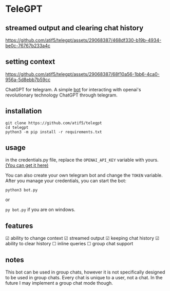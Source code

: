 
# TeleGPT
## streamed output and clearing chat history
https://github.com/atif5/telegpt/assets/29068387/468df330-b19b-4934-be0c-76767b233a4c




## setting context
https://github.com/atif5/telegpt/assets/29068387/68f10a56-1bb6-4ca0-956a-5d8ebb7b59cc



ChatGPT for telegram. A simple [bot](https://t.me/ChatGPTNewestBot) for interacting with openai's revolutionary technology ChatGPT through telegram.

## installation
```
git clone https://github.com/atif5/telegpt
cd telegpt
python3 -m pip install -r requirements.txt
```

## usage
in the credentials.py file, replace the `OPENAI_API_KEY` variable with yours. [(You can get it here)](https://platform.openai.com/account/api-keys)

You can also create your own telegram bot and change the `TOKEN` variable. After you manage your credentials, you can start the bot:

```python3 bot.py```

or

```py bot.py``` if you are on windows.

## features
☑ ability to change context
☑ streamed output
☑ keeping chat history
☑ ability to clear history
☐ inline queries
☐ group chat support


## notes
This bot can be used in group chats, however it is not specifically designed to be used in group chats. Every chat is unique to a user, not a chat. In the future I may implement a group chat mode though.

